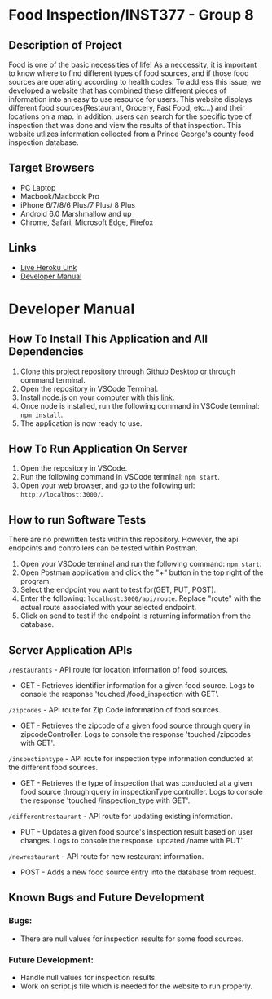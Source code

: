 # Food Inspection/INST377 - Group 8

## Description of Project
Food is one of the basic necessities of life! As a neccessity, it is important to know where to find different types of food sources, and if those food sources are operating according to health codes. To address this issue, we developed a website that has combined these different pieces of information into an easy to use resource for users. This website displays different food sources(Restaurant, Grocery, Fast Food, etc...) and their locations on a map. In addition, users can search for the specific type of inspection that was done and view the results of that inspection. This website utlizes information collected from a Prince George's county food inspection database.

## Target Browsers
* PC Laptop
* Macbook/Macbook Pro
* iPhone 6/7/8/6 Plus/7 Plus/ 8 Plus
* Android 6.0 Marshmallow and up
* Chrome, Safari, Microsoft Edge, Firefox

## Links
* [Live Heroku Link](https://thawing-falls-64541.herokuapp.com/)
* [Developer Manual](#Developer-Manual)


# Developer Manual

## How To Install This Application and All Dependencies
1. Clone this project repository through Github Desktop or through command terminal.
2. Open the repository in VSCode Terminal.
3. Install node.js on your computer with this [link](https://nodejs.org/en/download/).
4. Once node is installed, run the following command in VSCode terminal: ```npm install```.
5. The application is now ready to use.

## How To Run Application On Server
1. Open the repository in VSCode.
2. Run the following command in VSCode terminal: ```npm start```.
3. Open your web browser, and go to the following url: ```http://localhost:3000/```.

## How to run Software Tests
There are no prewritten tests within this repository. However, the api endpoints and controllers can be tested within Postman.

1. Open your VSCode terminal and run the following command: ```npm start```.
2. Open Postman application and click the "+" button in the top right of the program.
3. Select the endpoint you want to test for(GET, PUT, POST).
4. Enter the following: ```localhost:3000/api/route```. Replace "route" with the actual route associated with your selected endpoint.
5. Click on send to test if the endpoint is returning information from the database.

## Server Application APIs
```/restaurants``` - API route for location information of food sources.
* GET - Retrieves identifier information for a given food source. Logs to console the response 'touched /food_inspection with GET'.

```/zipcodes``` - API route for Zip Code information of food sources.
* GET - Retrieves the zipcode of a given food source through query in zipcodeController. Logs to console the response 'touched /zipcodes with GET'.

```/inspectiontype``` - API route for inspection type information conducted at the different food sources.
* GET - Retrieves the type of inspection that was conducted at a given food source through query in inspectionType controller. Logs to console the response 'touched /inspection_type with GET'.

```/differentrestaurant``` - API route for updating existing information.
* PUT - Updates a given food source's inspection result based on user changes. Logs to console the response 'updated /name with PUT'.

```/newrestaurant``` - API route for new restaurant information.
* POST - Adds a new food source entry into the database from request.

## Known Bugs and Future Development

### Bugs:
* There are null values for inspection results for some food sources.

### Future Development:
* Handle null values for inspection results.
* Work on script.js file which is needed for the website to run properly.
